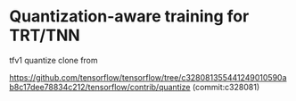 # Quantization-aware training for TRT/TNN

tfv1 quantize clone from 

https://github.com/tensorflow/tensorflow/tree/c328081355441249010590ab8c17dee78834c212/tensorflow/contrib/quantize (commit:c328081)
